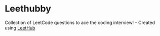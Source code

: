 # Leethubby
Collection of LeetCode questions to ace the coding interview! - Created using [LeetHub](https://github.com/QasimWani/LeetHub)
